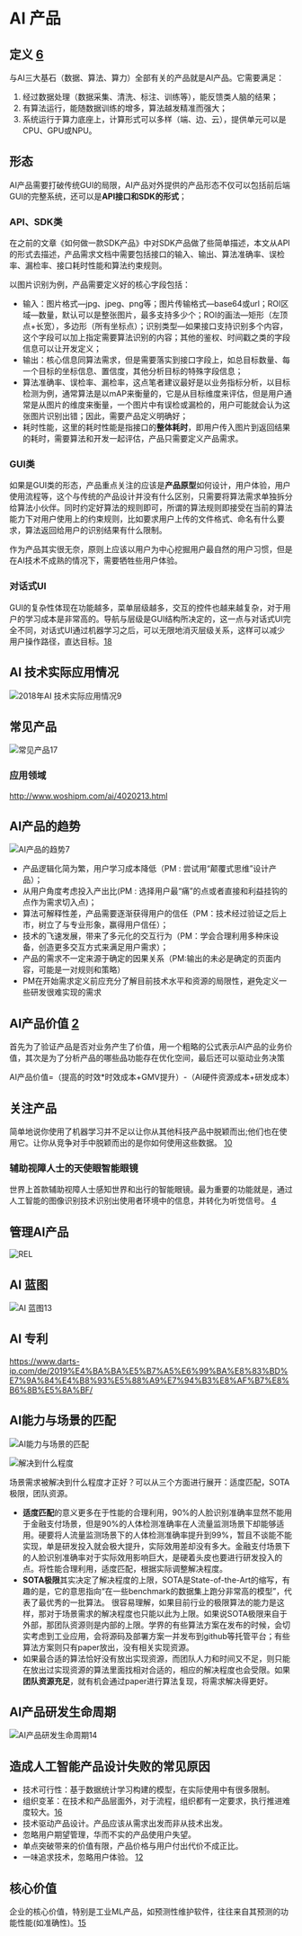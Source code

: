 # AI 产品

## 定义 [6]

与AI三大基石（数据、算法、算力）全部有关的产品就是AI产品。它需要满足：

1. 经过数据处理（数据采集、清洗、标注、训练等），能反馈类人脑的结果；
1. 有算法运行，能随数据训练的增多，算法越发精准而强大；
1. 系统运行于算力底座上，计算形式可以多样（端、边、云），提供单元可以是CPU、GPU或NPU。

## 形态

AI产品需要打破传统GUI的局限，AI产品对外提供的产品形态不仅可以包括前后端GUI的完整系统，还可以是**API接口和SDK的形式**；

### API、SDK类

在之前的文章《如何做一款SDK产品》中对SDK产品做了些简单描述，本文从API的形式去描述，产品需求文档中需要包括接口的输入、输出、算法准确率、误检率、漏检率、接口耗时性能和算法约束规则。

以图片识别为例，产品需要定义好的核心字段包括：

- 输入：图片格式—jpg、jpeg、png等；图片传输格式—base64或url；ROI区域—数量，默认可以是整张图片，最多支持多少个；ROI的画法—矩形（左顶点+长宽），多边形（所有坐标点）；识别类型—如果接口支持识别多个内容，这个字段可以加上指定需要算法识别的内容；其他的鉴权、时间戳之类的字段信息可以让开发定义；
- 输出：核心信息同算法需求，但是需要落实到接口字段上，如总目标数量、每一个目标的坐标信息、置信度，其他分析目标的特殊字段信息；
- 算法准确率、误检率、漏检率，这点笔者建议最好是以业务指标分析，以目标检测为例，通常算法是以mAP来衡量的，它是从目标维度来评估，但是用户通常是从图片的维度来衡量，一个图片中有误检或漏检的，用户可能就会认为这张图片识别出错；因此，需要产品定义明确好；
- 耗时性能，这里的耗时性能是指接口的**整体耗时**，即用户传入图片到返回结果的耗时，需要算法和开发一起评估，产品只需要定义产品需求。

### GUI类

如果是GUI类的形态，产品重点关注的应该是**产品原型**如何设计，用户体验，用户使用流程等，这个与传统的产品设计并没有什么区别，只需要将算法需求单独拆分给算法小伙伴。同时约定好算法的规则即可，所谓的算法规则即接受在当前的算法能力下对用户使用上的约束规则，比如要求用户上传的文件格式、命名有什么要求，算法返回给用户的识别结果有什么限制。

作为产品其实很无奈，原则上应该以用户为中心挖掘用户最自然的用户习惯，但是在AI技术不成熟的情况下，需要牺牲些用户体验。

### 对话式UI

GUI的复杂性体现在功能越多，菜单层级越多，交互的控件也越来越复杂，对于用户的学习成本是非常高的。导航与层级是GUI结构所决定的，这一点与对话式UI完全不同，对话式UI通过机器学习之后，可以无限地消灭层级关系，这样可以减少用户操作路径，直达目标。[18]

## AI 技术实际应用情况

![2018年AI 技术实际应用情况[9]](../img/AI_use.jpg)

## 常见产品

![常见产品[17]](../img/AI_product_often.png)

### 应用领域

http://www.woshipm.com/ai/4020213.html

## AI产品的趋势

![AI产品的趋势[7]](../img/AI_product_trend.jpg)

- 产品逻辑化简为繁，用户学习成本降低（PM : 尝试用“颠覆式思维”设计产品）；
- 从用户角度考虑投入产出比(PM : 选择用户最“痛”的点或者直接和利益挂钩的点作为需求切入点)；
- 算法可解释性差，产品需要逐渐获得用户的信任（PM：技术经过验证之后上市，树立了与专业形象，赢得用户信任）；
- 技术的飞速发展，带来了多元化的交互行为（PM：学会合理利用多种床设备，创造更多交互方式来满足用户需求）；
- 产品的需求不一定来源于确定的因果关系（PM:输出的未必是确定的页面内容，可能是一对规则和策略）
- PM在开始需求定义前应充分了解目前技术水平和资源的局限性，避免定义一些研发很难实现的需求

## AI产品价值 [2]

首先为了验证产品是否对业务产生了价值，用一个粗略的公式表示AI产品的业务价值，其次是为了分析产品的哪些品功能存在优化空间，最后还可以驱动业务决策

AI产品价值=（提高的时效*时效成本+GMV提升）-（AI硬件资源成本+研发成本）


## 关注产品

简单地说你使用了机器学习并不足以让你从其他科技产品中脱颖而出;他们也在使用它。让你从竞争对手中脱颖而出的是你如何使用这些数据。 [10]

### 辅助视障人士的天使眼智能眼镜

世界上首款辅助视障人士感知世界和出行的智能眼镜。最为重要的功能就是，通过人工智能的图像识别技术识别出使用者环境中的信息，并转化为听觉信号。 [4]

## 管理AI产品

![REL](../img/REL.png)

## AI 蓝图

![AI 蓝图[13]](../img/AI_blueprint.jpg)

## AI 专利

https://www.darts-ip.com/de/2019%E4%BA%BA%E5%B7%A5%E6%99%BA%E8%83%BD%E7%9A%84%E4%B8%93%E5%88%A9%E7%94%B3%E8%AF%B7%E8%B6%8B%E5%8A%BF/


## AI能力与场景的匹配

![AI能力与场景的匹配](../img/AI_scene.png)

![解决到什么程度](../img/AI_solve.png)

场景需求被解决到什么程度才正好？可以从三个方面进行展开：适度匹配，SOTA极限，团队资源。

- **适度匹配**的意义更多在于性能的合理利用，90%的人脸识别准确率显然不能用于金融支付场景，但是90%的人体检测准确率在人流量监测场景下却能够适用。硬要将人流量监测场景下的人体检测准确率提升到99%，暂且不谈能不能实现，单是研发投入就会极大提升，实际效用差却没有多大。金融支付场景下的人脸识别准确率对于实际效用影响巨大，是硬着头皮也要进行研发投入的点。将性能合理利用，适度匹配，根据实际调整解决程度。
- **SOTA极限**其实决定了解决程度的上限，SOTA是State-of-the-Art的缩写，有趣的是，它的意思指向“在一些benchmark的数据集上跑分非常高的模型”，代表了最优秀的一批算法。
很容易理解，如果目前行业的极限算法的能力是这样，那对于场景需求的解决程度也只能以此为上限。如果说SOTA极限来自于外部，那团队资源则是内部的上限。学界的有些算法方案在发布的时候，会切实考虑到工业应用，会将源码及部署方案一并发布到github等托管平台；有些算法方案则只有paper放出，没有相关实现资源。
- 如果最合适的算法恰好没有放出实现资源，而团队人力和时间又不足，则只能在放出过实现资源的算法里面找相对合适的，相应的解决程度也会受限。如果**团队资源充足**，就有机会通过paper进行算法复现，将需求解决得更好。

## AI产品研发生命周期

![AI产品研发生命周期[14]](../img/AI_product_life.jpg)

## 造成人工智能产品设计失败的常见原因

- 技术可行性：基于数据统计学习构建的模型，在实际使用中有很多限制。
- 组织变革：在技术和产品层面外，对于流程，组织都有一定要求，执行推进难度较大。[16]
- 技术驱动产品设计。产品应该从需求出发而非从技术出发。
- 忽略用户期望管理，华而不实的产品使用户失望。
- 单点突破带来的价值有限，产品价格与用户付出代价不成正比。
- 一味追求技术，忽略用户体验。 [12]

## 核心价值

企业的核心价值，特别是工业ML产品，如预测性维护软件，往往来自其预测的功能性能(如准确性)。[15]

[1]: http://www.woshipm.com/ai/3059898.html
[2]: http://www.woshipm.com/pmd/3657472.html
[3]: http://www.woshipm.com/ai/2705229.html
[4]: http://www.woshipm.com/ai/967258.html
[5]: https://www.zhihu.com/question/346379206/answer/826152506
[6]: https://www.zhihu.com/question/346379206/answer/1756356249
[7]: http://www.xmamiga.com/3573/
[8]: https://zhuanlan.zhihu.com/p/57849384
[9]: https://zhuanlan.zhihu.com/p/37333774
[10]: https://www.appcues.com/blog/product-managers-and-artificial-intelligence
[11]: https://www.sohu.com/a/454647822_114819
[12]: http://www.xmamiga.com/3573/
[13]: https://www.slideshare.net/Happy.Prototyper/mix2018ai-ai-vp
[14]: http://www.uml.org.cn/ai/201912183.asp
[15]: https://radiant-brushlands-42789.herokuapp.com/towardsdatascience.com/how-to-manage-machine-learning-products-part-1-386e7011258a
[16]: https://zhuanlan.zhihu.com/p/218468169
[17]: https://coffee.pmcaff.com/article/2258532879227008/pmcaff?utm_source=forum
[18]: http://www.woshipm.com/it/581011.html
